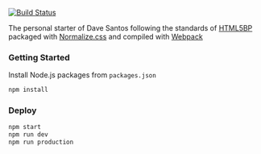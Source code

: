 [![Build Status](https://travis-ci.org/davesantos/html-starter.svg?branch=master)](https://travis-ci.org/davesantos/html-starter)

The personal starter of Dave Santos following the standards of [HTML5BP](https://html5boilerplate.com/) packaged with [Normalize.css](https://necolas.github.io/normalize.css/) and compiled with [Webpack](http://webpack.github.io/)

### Getting Started

Install Node.js packages from `packages.json`

```sh
npm install
```

### Deploy

```sh
npm start
npm run dev
npm run production
```
